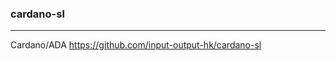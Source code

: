 ### cardano-sl
---
Cardano/ADA
https://github.com/input-output-hk/cardano-sl

```
```

```
```

```
```


